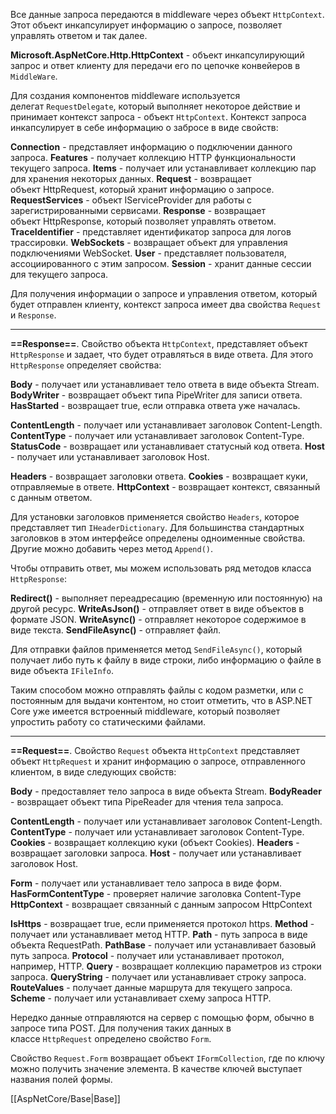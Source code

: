 Все данные запроса передаются в middleware через объект `HttpContext`. Этот объект инкапсулирует информацию о запросе, позволяет управлять ответом и так далее. 

**Microsoft.AspNetCore.Http.HttpContext** - объект инкапсулирующий запрос и ответ клиенту для передачи его по цепочке конвейеров в `MiddleWare`.

Для создания компонентов middleware используется делегат `RequestDelegate`, который выполняет некоторое действие и принимает контекст запроса - объект `HttpContext`. Контекст запроса инкапсулирует в себе информацию о забросе в виде свойств:

**Connection** - представляет информацию о подключении данного запроса.
**Features** - получает коллекцию HTTP функциональности текущего запроса.
**Items** - получает или устанавливает коллекцию пар для хранения некоторых данных.
**Request** - возвращает объект HttpRequest, который хранит информацию о запросе.
**RequestServices** - объект IServiceProvider для работы с зарегистрированными сервисами.
**Response** - возвращает объект HttpResponse, который позволяет управлять ответом.
**TraceIdentifier** - представляет идентификатор запроса для логов трассировки.
**WebSockets** - возвращает объект для управления подключениями WebSocket.
**User** - представляет пользователя, ассоциированного с этим запросом.
**Session** - хранит данные сессии для текущего запроса.

Для получения информации о запросе и управления ответом, который будет отправлен клиенту, контекст запроса имеет два свойства `Request` и `Response`.

---

**==Response==**. Свойство объекта `HttpContext`, представляет объект `HttpResponse` и задает, что будет отравляться в виде ответа. Для этого `HttpResponse` определяет свойства:

**Body** - получает или устанавливает тело ответа в виде объекта Stream.
**BodyWriter** - возвращает объект типа PipeWriter для записи ответа.
**HasStarted** - возвращает true, если отправка ответа уже началась.

**ContentLength** - получает или устанавливает заголовок Content-Length.
**ContentType** - получает или устанавливает заголовок Content-Type.
**StatusCode** - возвращает или устанавливает статусный код ответа.
**Host** - получает или устанавливает заголовок Host.

**Headers** - возвращает заголовки ответа.
**Cookies** - возвращает куки, отправляемые в ответе.
**HttpContext** - возвращает контекст, связанный с данным ответом.

Для установки заголовков применяется свойство `Headers`, которое представляет тип `IHeaderDictionary`. Для большинства стандартных заголовков в этом интерфейсе определены одноименные свойства. Другие можно добавить через метод `Append()`.

Чтобы отправить ответ, мы можем использовать ряд методов класса `HttpResponse`:

**Redirect()** - выполняет переадресацию (временную или постоянную) на другой ресурс.
**WriteAsJson()** - отправляет ответ в виде объектов в формате JSON.
**WriteAsync()** - отправляет некоторое содержимое в виде текста. 
**SendFileAsync()** - отправляет файл.

Для отправки файлов применяется метод `SendFileAsync()`, который получает либо путь к файлу в виде строки, либо информацию о файле в виде объекта `IFileInfo`.

Таким способом можно отправлять файлы с кодом разметки, или с постоянным для выдачи контентом, но стоит отметить, что в ASP.NET Core уже имеется встроенный middleware, который позволяет упростить работу со статическими файлами.

---

**==Request==**. Свойство `Request` объекта `HttpContext` представляет объект `HttpRequest` и хранит информацию о запросе, отправленного клиентом, в виде следующих свойств:

**Body** - предоставляет тело запроса в виде объекта Stream.
**BodyReader** - возвращает объект типа PipeReader для чтения тела запроса.

**ContentLength** - получает или устанавливает заголовок Content-Length.
**ContentType** - получает или устанавливает заголовок Content-Type.
**Cookies** - возвращает коллекцию куки (объект Cookies).
**Headers** - возвращает заголовки запроса.
**Host** - получает или устанавливает заголовок Host.

**Form** - получает или устанавливает тело запроса в виде форм.
**HasFormContentType** - проверяет наличие заголовка Content-Type
**HttpContext** - возвращает связанный с данным запросом HttpContext

**IsHttps** - возвращает true, если применяется протокол https.
**Method** - получает или устанавливает метод HTTP.
**Path** - путь запроса в виде объекта RequestPath.
**PathBase** - получает или устанавливает базовый путь запроса.
**Protocol** - получает или устанавливает протокол, например, HTTP.
**Query** - возвращает коллекцию параметров из строки запроса.
**QueryString** - получает или устанавливает строку запроса.
**RouteValues** - получает данные маршрута для текущего запроса.
**Scheme** - получает или устанавливает схему запроса HTTP.

Нередко данные отправляются на сервер с помощью форм, обычно в запросе типа POST. Для получения таких данных в классе `HttpRequest` определено свойство `Form`.

Свойство `Request.Form` возвращает объект `IFormCollection`, где по ключу можно получить значение элемента. В качестве ключей выступает названия полей формы.

[[AspNetCore/Base|Base]]

